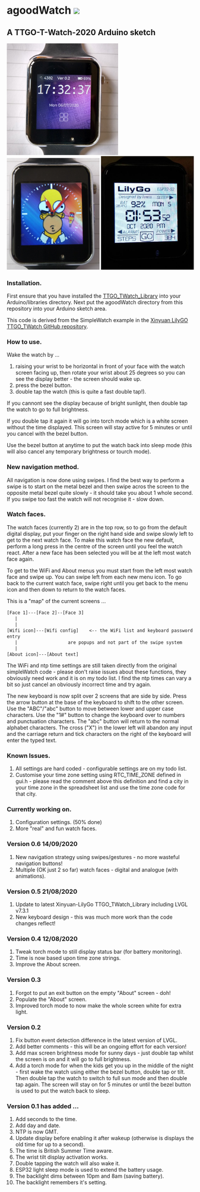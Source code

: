 # agoodWatch	<a href="https://www.buymeacoffee.com/alexgoodyear" target="_blank"><img src="https://img.shields.io/badge/Buy%20me%20a%20coffee-£3-orange?style=for-the-badge&logo=buy-me-a-coffee" /></a>

## A TTGO-T-Watch-2020 Arduino sketch

<img src="images/agoodWatchV02.jpg" width="300" /> <img src="images/agoodWatchV06.jpg" width="250" /> <img src="images/LilyGoFace.jpg" width="250" />

### Installation.
First ensure that you have installed the [TTGO_TWatch_Library](https://github.com/AlexGoodyear/TTGO_TWatch_Library) into your Arduino/libraries directory. Next put the agoodWatch directory from this repository into your Arduino sketch area.

This code is derived from the SimpleWatch example in the [Xinyuan LilyGO TTGO_TWatch GitHub repository](https://github.com/Xinyuan-LilyGO/TTGO_TWatch_Library).

### How to use.
Wake the watch by ...
1. raising your wrist to be horizontal in front of your face with the watch screen facing up, then rotate your wrist about 25 degrees so you can see the display better - the screen should wake up.
2. press the bezel button.
3. double tap the watch (this is quite a fast double tap!).

If you cannont see the display because of bright sunlight, then double tap the watch to go to full brightness.

If you double tap it again it will go into torch mode which is a white screen without the time displayed. This screen will stay active for 5 minutes or until you cancel with the bezel button.

Use the bezel button at anytime to put the watch back into sleep mode (this will also cancel any temporary brightness or tourch mode).

### New navigation method.
All navigation is now done using swipes. I find the best way to perform a swipe is to start on the metal bezel and then swipe acros the screen to the opposite metal bezel quite slowly - it should take you about 1 whole second. If you swipe too fast the watch will not recognise it - slow down.

### Watch faces.
The watch faces (currently 2) are in the top row, so to go from the default digital display, put your finger on the right hand side and swipe slowly left to get to the next watch face. To make this watch face the new default, perform a long press in the centre of the screen until you feel the watch react. After a new face has been selected you will be at the left most watch face again.

To get to the WiFi and About menus you must start from the left most watch face and swipe up. You can swipe left from each new menu icon. To go back to the current watch face, swipe right until you get back to the menu icon and then down to return to the watch faces.

This is a "map" of the current screens ...
```
[Face 1]---[Face 2]--[Face 3]
   |
   |
[Wifi icon]---[Wifi config]    <-- the WiFi list and keyboard password entry
   |				   are popups and not part of the swipe system
   |
[About icon]---[About text]
```
The WiFi and ntp time settings are still taken directly from the original simpleWatch code - please don't raise issues about these functions, they obviously need work and it is on my todo list. I find the ntp times can vary a bit so just cancel an obviously incorrect time and try again.

The new keyboard is now split over 2 screens that are side by side. Press the arrow button at the base of the keyboard to shift to the other screen. Use the "ABC"/"abc" button to move between lower and upper case characters. Use the "1#" button to change the keyboard over to numbers and punctuation characters. The "abc" button will return to the normal alphabet characters. The cross ("X") in the lower left will abandon any input and the carriage return and tick characters on the right of the keyboard will enter the typed text.

### Known Issues.
1. All settings are hard coded - configurable settings are on my todo list.
2. Customise your time zone setting using RTC_TIME_ZONE defined in gui.h - please read the comment above this definition and find a city in your time zone in the spreadsheet list and use the time zone code for that city.

### Currently working on.
1. Configuration settings. (50% done)
2. More "real" and fun watch faces.

### Version 0.6  14/09/2020
1. New navigation strategy using swipes/gestures - no more wasteful navigation buttons!
2. Multiple (OK just 2 so far) watch faces - digital and analogue (with animations).

### Version 0.5  21/08/2020
1. Update to latest Xinyuan-LilyGo TTGO_TWatch_Library including LVGL v7.3.1
2. New keyboard design - this was much more work than the code changes reflect!

### Version 0.4  12/08/2020
1. Tweak torch mode to still display status bar (for battery monitoring).
2. Time is now based upon time zone strings.
3. Improve the About screen.

### Version 0.3
1. Forgot to put an exit button on the empty "About" screen - doh!
2. Populate the "About" screen.
3. Improved torch mode to now make the whole screen white for extra light.

### Version 0.2
1. Fix button event detection difference in the latest version of LVGL.
2. Add better comments - this will be an ongoing effort for each version!
3. Add max screen brightness mode for sunny days - just double tap whilst the screen is on and it will go to full brightness.
4. Add a torch mode for when the kids get you up in the middle of the night - first wake the watch using either the bezel button, double tap or tilt. Then double tap the watch to switch to full sun mode and then double tap again. The screen will stay on for 5 minutes or until the bezel button is used to put the watch back to sleep.

### Version 0.1 has added ...
1. Add seconds to the time.
2. Add day and date.
3. NTP is now GMT.
4. Update display before enabling it after wakeup (otherwise is displays the old time for up to a second).
5. The time is British Summer Time aware.
6. The wrist tilt display activation works.
7. Double tapping the watch will also wake it.
8. ESP32 light sleep mode is used to extend the battery usage.
9. The backlight dims between 10pm and 8am (saving battery).
10. The backlight remembers it's setting.
